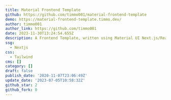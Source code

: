 ```yaml
---
title: Material Frontend Template
github: https://github.com/timmo001/material-frontend-template
demo: https://material-frontend-template.timmo.dev/
author: timmo001
author_link: https://github.com/timmo001
date: 2023-11-30T13:24:54.655Z
description: A Frontend Template, written using Material UI Next.js/React in TypeScript.
ssg:
  - Nextjs
css:
  - Tailwind
cms: []
category: []
draft: false
publish_date: '2020-11-07T23:06:49Z'
update_date: '2023-07-05T10:58:32Z'
github_star: 2
github_fork: 0
---
```

